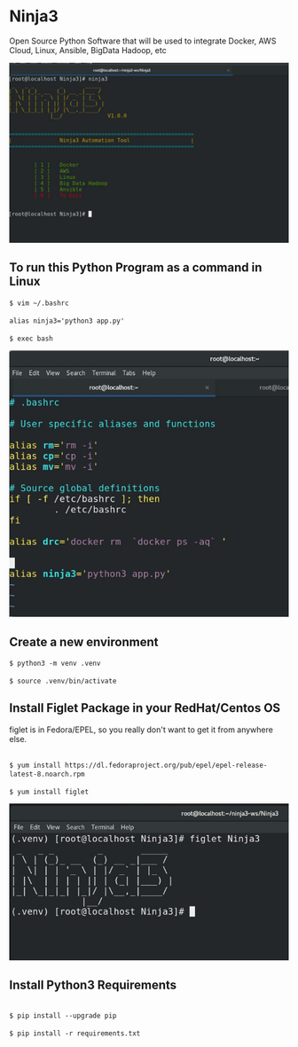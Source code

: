 # Ninja3
Open Source Python Software that will be used to integrate Docker, AWS Cloud, Linux, Ansible, BigData Hadoop, etc


![](images/ninja3.jpg)

## To run this Python Program as a command in Linux
```
$ vim ~/.bashrc 

alias ninja3='python3 app.py'

$ exec bash 

```

![](images/ninja3_0.jpg)

## Create a new environment
```
$ python3 -m venv .venv

$ source .venv/bin/activate

```

## Install Figlet Package in your RedHat/Centos OS
figlet is in Fedora/EPEL, so you really don't want to get it from anywhere else.
```

$ yum install https://dl.fedoraproject.org/pub/epel/epel-release-latest-8.noarch.rpm

$ yum install figlet

```

![](images/ninja3_1.jpg)


## Install Python3 Requirements
```

$ pip install --upgrade pip

$ pip install -r requirements.txt

```

